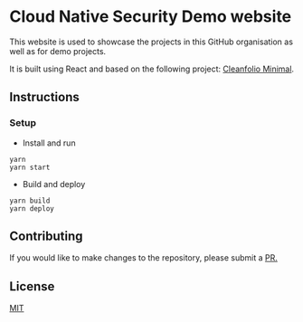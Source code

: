 # Cloud Native Security Demo website

This website is used to showcase the projects in this GitHub organisation as well as for demo projects.

It is built using React and based on the following project: [Cleanfolio Minimal](https://github.com/rajshekhar26/cleanfolio-minimal).

## Instructions

### Setup

- Install and run 

```shell
yarn
yarn start
```

- Build and deploy 

```shell
yarn build
yarn deploy
```

## Contributing

If you would like to make changes to the repository, please submit a [PR.](https://github.com/Cloud-Native-Security/website/pulls)

## License

[MIT](https://choosealicense.com/licenses/mit/)
